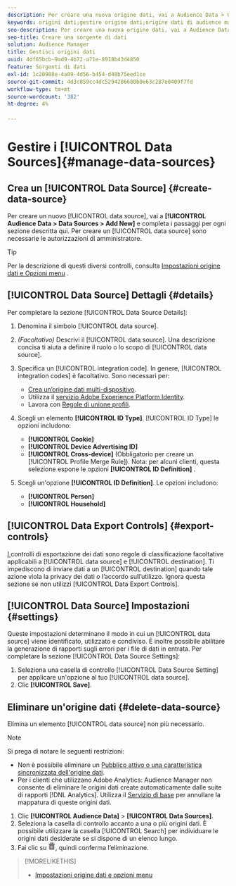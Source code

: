 ```yaml
---
description: Per creare una nuova origine dati, vai a Audience Data > Origini dati > Aggiungi nuovo e completa i passaggi per ogni sezione descritta qui. Per creare un’origine dati sono necessarie le autorizzazioni di amministratore.
keywords: origini dati;gestire origine dati;origine dati di audience manager
seo-description: Per creare una nuova origine dati, vai a Audience Data > Origini dati > Aggiungi nuovo e completa i passaggi per ogni sezione descritta qui. Per creare un’origine dati sono necessarie le autorizzazioni di amministratore.
seo-title: Creare una sorgente di dati
solution: Audience Manager
title: Gestisci origini dati
uuid: 4df65bcb-9ad9-4b72-a71e-8918b43d4850
feature: Sorgenti di dati
exl-id: 1c20988e-4a09-4d56-b454-d48b75eed1ce
source-git-commit: 4d3c859cc4dc5294286680b0e63c287e0409f7fd
workflow-type: tm+mt
source-wordcount: '382'
ht-degree: 4%

---
```


# Gestire i  [!UICONTROL Data Sources]{#manage-data-sources}

## Crea un [!UICONTROL Data Source] {#create-data-source}

Per creare un nuovo [!UICONTROL data source], vai a **[!UICONTROL Audience Data > Data Sources > Add New]** e completa i passaggi per ogni sezione descritta qui. Per creare un [!UICONTROL data source] sono necessarie le autorizzazioni di amministratore.

<!-- create-datasource.xml -->

>[!TIP]
>
>Per la descrizione di questi diversi controlli, consulta [Impostazioni origine dati e Opzioni menu](../features/datasources-list-and-settings.md#settings-menu-options) .

## [!UICONTROL Data Source] Dettagli {#details}

Per completare la sezione [!UICONTROL Data Source Details]:

1. Denomina il simbolo [!UICONTROL data source].
1. *(Facoltativo)* Descrivi il  [!UICONTROL data source]. Una descrizione concisa ti aiuta a definire il ruolo o lo scopo di [!UICONTROL data source].
1. Specifica un [!UICONTROL integration code]. In genere, [!UICONTROL integration codes] è facoltativo. Sono necessari per:

   * [Crea un’origine dati multi-dispositivo](../features/profile-merge-rules/merge-rules-start.md#create-data-source).
   * Utilizza il [servizio Adobe Experience Platform Identity](https://docs.adobe.com/content/help/it-IT/id-service/using/home.html).
   * Lavora con [Regole di unione profili](../features/profile-merge-rules/merge-rules-start.md).

1. Scegli un elemento **[!UICONTROL ID Type]**. [!UICONTROL ID Type] le opzioni includono:

   * **[!UICONTROL Cookie]**
   * **[!UICONTROL Device Advertising ID]**
   * **[!UICONTROL Cross-device]** (Obbligatorio per creare un  [!UICONTROL Profile Merge Rule]). Nota: per alcuni clienti, questa selezione espone le opzioni **[!UICONTROL ID Definition]** .

1. Scegli un&#39;opzione **[!UICONTROL ID Definition]**. Le opzioni includono:

   * **[!UICONTROL Person]**
   * **[!UICONTROL Household]**

## [!UICONTROL Data Export Controls] {#export-controls}

[I ](../features/data-export-controls.md) controlli di esportazione dei dati sono regole di classificazione facoltative applicabili a  [!UICONTROL data source] e  [!UICONTROL destination]. Ti impediscono di inviare dati a un [!UICONTROL destination] quando tale azione viola la privacy dei dati o l’accordo sull’utilizzo. Ignora questa sezione se non utilizzi [!UICONTROL Data Export Controls].

## [!UICONTROL Data Source] Impostazioni {#settings}

Queste impostazioni determinano il modo in cui un [!UICONTROL data source] viene identificato, utilizzato e condiviso. È inoltre possibile abilitare la generazione di rapporti sugli errori per i file di dati in entrata. Per completare la sezione [!UICONTROL Data Source Settings]:

1. Seleziona una casella di controllo [!UICONTROL Data Source Setting] per applicare un&#39;opzione al tuo [!UICONTROL data source].
2. Clic **[!UICONTROL Save]**.

## Eliminare un&#39;origine dati {#delete-data-source}

<!-- t_datasource_delete.xml -->

Elimina un elemento [!UICONTROL data source] non più necessario.

>[!NOTE]
>
>Si prega di notare le seguenti restrizioni:
>
>* Non è possibile eliminare un [Pubblico attivo o una caratteristica sincronizzata dell&#39;origine dati](../features/traits/client-activity-synced-audience-traits.md).
>* Per i clienti che utilizzano Adobe Analytics: Audience Manager non consente di eliminare le origini dati create automaticamente dalle suite di rapporti [!DNL Analytics]. Utilizza il [Servizio di base](https://docs.adobe.com/content/help/en/core-services/interface/about-core-services/core-services-landing.html) per annullare la mappatura di queste origini dati.


1. Clic **[!UICONTROL Audience Data]** > **[!UICONTROL Data Sources]**.
1. Seleziona la casella di controllo accanto a una o più origini dati.
È possibile utilizzare la casella [!UICONTROL Search] per individuare le origini dati desiderate se si dispone di un elenco lungo.
1. Fai clic su ![](assets/icon_trash.png), quindi conferma l’eliminazione.


>[!MORELIKETHIS]
>
>* [Impostazioni origine dati e opzioni menu](../features/datasources-list-and-settings.md#settings-menu-options)

